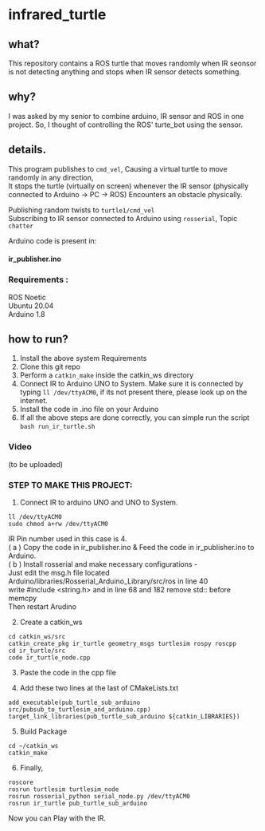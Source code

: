 # infrared_turtle

## what?
This repository contains a ROS turtle that moves randomly when IR seonsor is not detecting anything and stops when IR sensor detects something.  

## why?
I was asked by my senior to combine arduino, IR sensor and ROS in one project. So, I thought of controlling the ROS' turte_bot using the sensor.  

## details.  

This program publishes to `cmd_vel`, Causing a virtual turtle to move randomly in any direction,  
It stops the turtle (virtually on screen) whenever the IR sensor (physically connected to Arduino -> PC -> ROS) Encounters an obstacle physically.  

Publishing random twists to `turtle1/cmd_vel`  
Subscribing to IR sensor connected to Arduino using `rosserial`, Topic `chatter`  

Arduino code is present in:  
#### ir_publisher.ino  

### Requirements :  
ROS Noetic  
Ubuntu 20.04  
Arduino 1.8  

## how to run?  

1) Install the above system Requirements
2) Clone this git repo
3) Perform a `catkin_make` inside the catkin_ws directory
4) Connect IR to Arduino UNO to System. Make sure it is connected by typing `ll /dev/ttyACM0`, if its not present there, please look up on the internet.
5) Install the code in .ino file on your Arduino
6) If all the above steps are done correctly, you can simple run the script
   ```bash run_ir_turtle.sh```
   
### Video
(to be uploaded)

### STEP TO MAKE THIS PROJECT:  

1) Connect IR to arduino UNO and UNO to System.  
```
ll /dev/ttyACM0  
sudo chmod a+rw /dev/ttyACM0  
```
IR Pin number used in this case is 4.  
( a ) Copy the code in ir_publisher.ino & Feed the code in ir_publisher.ino to Arduino.  
( b ) Install rosserial and make necessary configurations -  
     Just edit the msg.h file located Arduino/libraries/Rosserial_Arduino_Library/src/ros in line 40  
     write #include <string.h> and in line 68 and 182 remove std:: before memcpy  
     Then restart Arudino  


2) Create a catkin_ws  
```
cd catkin_ws/src  
catkin_create_pkg ir_turtle geometry_msgs turtlesim rospy roscpp  
cd ir_turtle/src  
code ir_turtle_node.cpp  
```
3) Paste the code in the cpp file  

4) Add these two lines at the last of CMakeLists.txt  

```
add_executable(pub_turtle_sub_arduino src/pubsub_to_turtlesim_and_arduino.cpp)  
target_link_libraries(pub_turtle_sub_arduino ${catkin_LIBRARIES})  
```

5) Build Package  
```
cd ~/catkin_ws  
catkin_make  
```

6) Finally,  
```
roscore  
rosrun turtlesim turtlesim_node  
rosrun rosserial_python serial_node.py /dev/ttyACM0  
rosrun ir_turtle pub_turtle_sub_arduino  
```

Now you can Play with the IR.  
